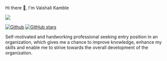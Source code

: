 Hi there 👋, I'm Vaishali Kamble

![](https://visitor-badge.laobi.icu/badge?page_id=vaishalik85)

[![Github](https://img.shields.io/github/followers/rohit-b-kadam?label=Followers&style=social)](https://github.com/vaishali-kamble)
[![GitHub stars](https://img.shields.io/github/stars/rohit-b-kadam?label=Stars&style=social)](https://github.com/vaishali-kamble)


Self-motivated and hardworking professional seeking entry position in an organization, which gives me a chance to improve knowledge, enhance my skills and enable me to strive towards the overall development of the organization.
